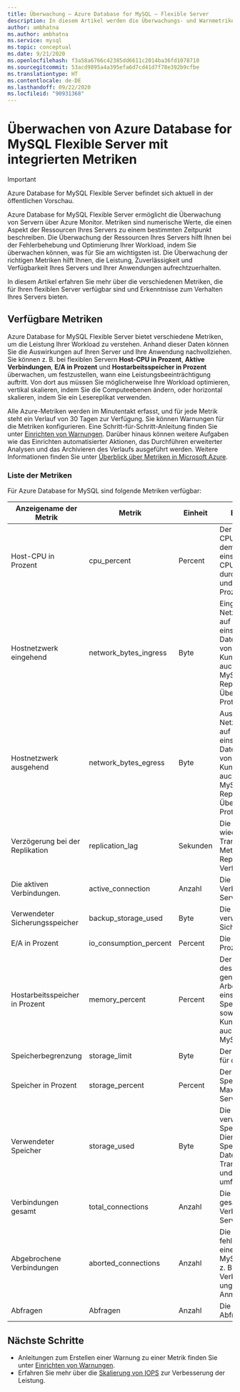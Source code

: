 ```yaml
---
title: Überwachung – Azure Database for MySQL – Flexible Server
description: In diesem Artikel werden die Überwachungs- und Warnmetriken (CPU, Speicher, Verbindungsstatistiken und Ähnliches) für Azure Database for MySQL Flexible Server beschrieben.
author: ambhatna
ms.author: ambhatna
ms.service: mysql
ms.topic: conceptual
ms.date: 9/21/2020
ms.openlocfilehash: f3a58a6766c42385dd6611c2014ba36fd1078710
ms.sourcegitcommit: 53acd9895a4a395efa6d7cd41d7f78e392b9cfbe
ms.translationtype: HT
ms.contentlocale: de-DE
ms.lasthandoff: 09/22/2020
ms.locfileid: "90931368"
---
```

# <a name="monitor-azure-database-for-mysql-flexible-servers-with-built-in-metrics"></a>Überwachen von Azure Database for MySQL Flexible Server mit integrierten Metriken

> [!IMPORTANT] 
> Azure Database for MySQL Flexible Server befindet sich aktuell in der öffentlichen Vorschau.

Azure Database for MySQL Flexible Server ermöglicht die Überwachung von Servern über Azure Monitor. Metriken sind numerische Werte, die einen Aspekt der Ressourcen Ihres Servers zu einem bestimmten Zeitpunkt beschreiben. Die Überwachung der Ressourcen Ihres Servers hilft Ihnen bei der Fehlerbehebung und Optimierung Ihrer Workload, indem Sie überwachen können, was für Sie am wichtigsten ist. Die Überwachung der richtigen Metriken hilft Ihnen, die Leistung, Zuverlässigkeit und Verfügbarkeit Ihres Servers und Ihrer Anwendungen aufrechtzuerhalten.

In diesem Artikel erfahren Sie mehr über die verschiedenen Metriken, die für Ihren flexiblen Server verfügbar sind und Erkenntnisse zum Verhalten Ihres Servers bieten.

## <a name="available-metrics"></a>Verfügbare Metriken

Azure Database for MySQL Flexible Server bietet verschiedene Metriken, um die Leistung Ihrer Workload zu verstehen. Anhand dieser Daten können Sie die Auswirkungen auf Ihren Server und Ihre Anwendung nachvollziehen. Sie können z. B. bei flexiblen Servern **Host-CPU in Prozent**, **Aktive Verbindungen**, **E/A in Prozent** und **Hostarbeitsspeicher in Prozent** überwachen, um festzustellen, wann eine Leistungsbeeinträchtigung auftritt. Von dort aus müssen Sie möglicherweise Ihre Workload optimieren, vertikal skalieren, indem Sie die Computeebenen ändern, oder horizontal skalieren, indem Sie ein Lesereplikat verwenden.

Alle Azure-Metriken werden im Minutentakt erfasst, und für jede Metrik steht ein Verlauf von 30 Tagen zur Verfügung. Sie können Warnungen für die Metriken konfigurieren. Eine Schritt-für-Schritt-Anleitung finden Sie unter [Einrichten von Warnungen](./how-to-alert-on-metric.md). Darüber hinaus können weitere Aufgaben wie das Einrichten automatisierter Aktionen, das Durchführen erweiterter Analysen und das Archivieren des Verlaufs ausgeführt werden. Weitere Informationen finden Sie unter [Überblick über Metriken in Microsoft Azure](../../monitoring-and-diagnostics/monitoring-overview-metrics.md).

### <a name="list-of-metrics"></a>Liste der Metriken
Für Azure Database for MySQL sind folgende Metriken verfügbar:

|Anzeigename der Metrik|Metrik|Einheit|BESCHREIBUNG|
|---|---|---|---|
|Host-CPU in Prozent|cpu_percent|Percent|Der Prozentsatz der CPU-Auslastung auf dem Server, einschließlich der CPU-Auslastung durch Kundenworkload und Azure MySQL-Prozesse.|
|Hostnetzwerk eingehend |network_bytes_ingress|Byte|Eingehender Netzwerkdatenverkehr auf dem Server, einschließlich des Datenverkehrs sowohl von der Kundendatenbank als auch von Azure MySQL-Features wie Replikation, Überwachung, Protokolle usw.|
|Hostnetzwerk ausgehend|network_bytes_egress|Byte|Ausgehender Netzwerkdatenverkehr auf dem Server, einschließlich des Datenverkehrs sowohl von der Kundendatenbank als auch von Azure MySQL-Features wie Replikation, Überwachung, Protokolle usw.|
|Verzögerung bei der Replikation|replication_lag|Sekunden|Die Zeit seit der letzten wiedergegebenen Transaktion. Diese Metrik steht nur für Replikatserver zur Verfügung.|
|Die aktiven Verbindungen.|active_connection|Anzahl|Die Anzahl aktiver Verbindungen mit dem Server|
|Verwendeter Sicherungsspeicher|backup_storage_used|Byte|Die Menge des verwendeten Sicherungsspeichers.|
|E/A in Prozent|io_consumption_percent|Percent|Die E/A-Auslastung in Prozent|
|Hostarbeitsspeicher in Prozent|memory_percent|Percent|Der prozentuale Anteil des auf dem Server genutzten Arbeitsspeichers, einschließlich der Speicherauslastung sowohl durch Kundenworkload als auch durch Azure MySQL-Prozesse.|
|Speicherbegrenzung|storage_limit|Byte|Der maximale Speicher für diesen Server|
|Speicher in Prozent|storage_percent|Percent|Der verwendete Speicher relativ zum Maximalwert des Servers (in Prozent)|
|Verwendeter Speicher|storage_used|Byte|Die Menge des verwendeten Speichers. Der vom Dienst verwendete Speicher kann die Datenbankdateien, Transaktionsprotokolle und Serverprotokolle umfassen.|
|Verbindungen gesamt|total_connections|Anzahl|Die Anzahl der gesamten Verbindungen zum Server.|
|Abgebrochene Verbindungen|aborted_connections|Anzahl|Die Anzahl der fehlerhaften Versuche, eine Verbindung mit MySQL herzustellen, z. B. fehlerhafte Verbindung aufgrund ungültiger Anmeldeinformationen.|
|Abfragen|Abfragen|Anzahl|Die Anzahl der Abfragen pro Sekunde.|

## <a name="next-steps"></a>Nächste Schritte
- Anleitungen zum Erstellen einer Warnung zu einer Metrik finden Sie unter [Einrichten von Warnungen](./how-to-alert-on-metric.md).
- Erfahren Sie mehr über die [Skalierung von IOPS](./concepts/../concepts-compute-storage.md#iops) zur Verbesserung der Leistung.
